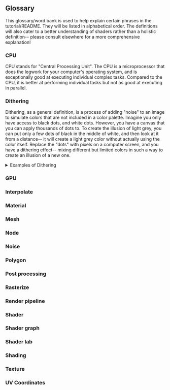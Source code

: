 ## Glossary
This glossary/word bank is used to help explain certain phrases in the tutorial/README. They will be listed in alphabetical order.
The definitions will also cater to a better understanding of shaders rather than a holistic definition-- please consult elsewhere for a more comprehensive explanation!

### CPU
CPU stands for "Central Processing Unit". The CPU is a microprocessor that does the legwork for your computer's operating system, and is exceptionally good at executing individual complex tasks. Compared to the CPU, it is better at performing individual tasks but not as good at executing in parallel.

### Dithering
Dithering, as a general definition, is a process of adding "noise" to an image to simulate colors that are not included in a color palette. Imagine you only have access to black dots, and white dots. However, you have a canvas that you can apply thousands of dots to. To create the illusion of light grey, you can put only a few dots of black in the middle of white, and then look at it from a distance-- it will create a light grey color without actually using the color itself. Replace the "dots" with pixels on a computer screen, and you have a dithering effect-- mixing different but limited colors in such a way to create an illusion of a new one.

<details>
  <summary>Examples of Dithering</summary>
  <img src = Images/dither_bw.png></img>
</details>

### GPU
### Interpolate
### Material
### Mesh
### Node
### Noise
### Polygon
### Post processing
### Rasterize
### Render pipeline
### Shader
### Shader graph
### Shader lab
### Shading
### Texture
### UV Coordinates
